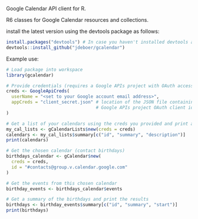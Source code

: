 Google Calendar API client for R.

R6 classes for Google Calendar resources and collections.

install the latest version using the devtools package as follows:
```r
install.packages("devtools") # In case you haven't installed devtools already
devtools::install_github("jdeboer/gcalendar")
```

Example use:

```r
# Load package into workspace
library(gcalendar)

# Provide credentials (requires a Google APIs project with OAuth access)
creds <- GoogleApiCreds(
  userName = "<set to your Google account email address>",
  appCreds = "client_secret.json" # location of the JSON file containing your
                                  # Google APIs project OAuth client id and secret.
)

# Get a list of your calendars using the creds you provided and print a summary
my_cal_lists <- gCalendarLists$new(creds = creds)
calendars <- my_cal_lists$summary[c("id", "summary", "description")]
print(calendars)

# Get the chosen calendar (contact birthdays)
birthdays_calendar <- gCalendar$new(
  creds = creds,
  id = "#contacts@group.v.calendar.google.com"
)

# Get the events from this chosen calendar
birthday_events <- birthdays_calendar$events

# Get a summary of the birthdays and print the results
birthdays <- birthday_events$summary[c("id", "summary", "start")]
print(birthdays)

```
